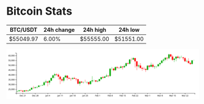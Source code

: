 # Bitcoin Stats

BTC/USDT|24h change|24h high|24h low|
|---|---|---|---|
|$55049.97|6.00%|$55555.00|$51551.00|

<img src="./chart.svg">

